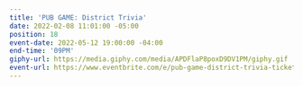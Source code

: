 ```yaml
---
title: 'PUB GAME: District Trivia'
date: 2022-02-08 11:01:00 -05:00
position: 18
event-date: 2022-05-12 19:00:00 -04:00
end-time: '09PM'
giphy-url: https://media.giphy.com/media/APDFlaP8poxD9DV1PM/giphy.gif
event-url: https://www.eventbrite.com/e/pub-game-district-trivia-tickets-329110587627
---
```


